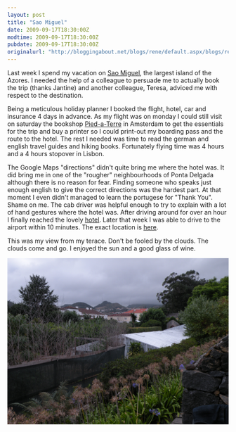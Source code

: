 ```yaml
---
layout: post
title: "Sao Miguel"
date: 2009-09-17T18:30:00Z
modtime: 2009-09-17T18:30:00Z
pubdate: 2009-09-17T18:30:00Z
originalurl: "http://bloggingabout.net/blogs/rene/default.aspx/blogs/rene/archive/2009/09/17/sao-miguel.aspx"
---
```



<p>Last week I spend my vacation on <a href="http://en.wikipedia.org/wiki/São_Miguel_Island">Sao Miguel</a>, the largest island of the Azores. I needed the help of a colleague to persuade me to actually book the trip (thanks Jantine) and another colleague, Teresa, adviced me with respect to the destination.</p><p>Being a meticulous holiday planner I booked the flight, hotel, car and insurance 4 days in advance. As my flight was on monday I could still visit on saturday the bookshop <a href="http://www.jvw.nl/">Pied-a-Terre</a> in Amsterdam to get the essentials for the trip and buy a printer so I could print-out my boarding pass and the route to the hotel. The rest I needed was time to read the german and english travel guides and hiking books. Fortunately flying time was 4 hours and a 4 hours stopover in Lisbon.</p><p>The Google Maps "directions" didn't quite bring me where the hotel was. It did bring me in one of the "rougher" neighbourhoods of Ponta Delgada although there is no reason for fear. Finding someone who speaks just enough english to give the correct directions was the hardest part. At that moment I even didn't managed to learn the portugese for "Thank You". Shame on me. The cab driver was helpful enough to try to explain with a lot of hand gestures where the hotel was. After driving around for over an hour I finally reached the lovely <a href="http://www.maisturismo.pt/srarosa">hotel</a>. Later that week I was able to drive to the airport within 10 minutes. The exact location is <a href="http://maps.google.nl/maps?t=h&amp;hl=nl&amp;ie=UTF8&amp;ll=37.757848,-25.640116&amp;spn=0.002456,0.003557&amp;z=18">here</a>.</p><p>This was my view from my terace. Don't be fooled by the clouds. The clouds come and go. I enjoyed the sun and a good glass of wine.</p><p><img src="/images/280.JPG" border="0" /></p>

